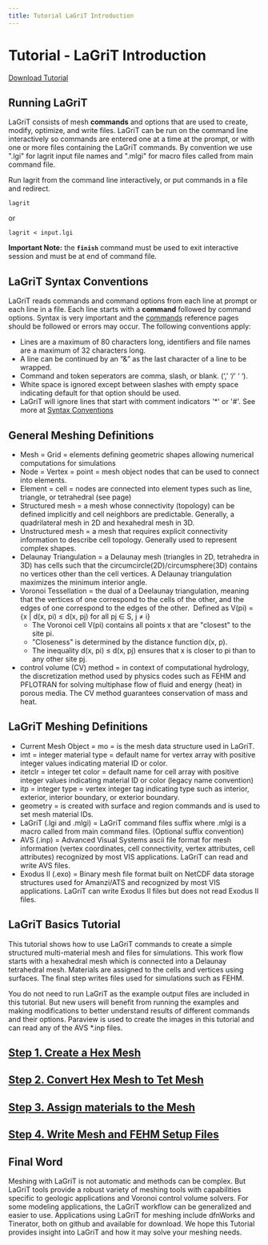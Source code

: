 ```yaml
---
title: Tutorial LaGriT Introduction
---
```


# Tutorial - LaGriT Introduction

<div class="button" id="button-3">
   <div id="circle"></div>
   <a href="{{ "/pages/tutorial/lagrit_introduction/index" | relative_url }}">Download Tutorial</a>
</div>


## Running LaGriT

LaGriT consists of mesh **commands** and options that are used to create, modify, optimize, and write files. LaGriT can be run on the command line interactively so commands are entered one at a time at the prompt, or with one or more files containing the LaGriT commands. By convention we use ".lgi" for lagrit input file names and ".mlgi" for macro files called from main command file.

Run lagrit from the command line interactively, or put commands in a file and redirect.
```
lagrit
```
or
```
lagrit < input.lgi
```
**Important Note:** the **`finish`** command must be used to exit interactive session and must be at end of command file.

## LaGriT Syntax Conventions

LaGriT reads commands and command options from each line at prompt or each line in a file. Each line starts with a **command** followed by command options. Syntax is very important and the [commands](https://lanl.github.io/LaGriT/pages/commands.html) reference pages should be followed or errors may occur. The following conventions apply:

- Lines are a maximum of 80 characters long, identifiers and file names are a maximum of 32 characters long.
- A line can be continued by an “&” as the last character of a line to be wrapped.
- Command and token seperators are comma, slash, or blank. (‘,’ ‘/’ ‘ ‘).
- White space is ignored except between slashes with empty space indicating default for that option should be used.
- LaGriT will ignore lines that start with comment indicators '*' or '#'.
See more at [Syntax Conventions](https://lanl.github.io/LaGriT/pages/docs/conventions.html)

## General Meshing Definitions

- Mesh = Grid = elements defining geometric shapes allowing numerical computations for simulations 
- Node = Vertex = point = mesh object nodes that can be used to connect into elements.
- Element = cell = nodes are connected into element types such as line, triangle, or tetrahedral (see page)
- Structured mesh = a mesh whose connectivity (topology) can be defined implicitly and cell neighbors are predictable. Generally, a quadrilateral mesh in 2D and hexahedral mesh in 3D. 
- Unstructured mesh = a mesh that requires explicit connectivity information to describe cell topology. Generally used to represent complex shapes. 
- Delaunay Triangulation = a Delaunay mesh (triangles in 2D, tetrahedra in 3D) has cells such that the circumcircle(2D)/circumsphere(3D) contains no vertices other than the cell vertices. A Delaunay triangulation maximizes the minimum interior angle. 
- Voronoi Tessellation = the dual of a Deelaunay triangulation, meaning that the vertices of one correspond to the cells of the other, and the edges of one correspond to the edges of the other.  Defined as V(pi) = {x | d(x, pi) ≤ d(x, pj) for all pj ∈ S, j ≠ i}  
    - The Voronoi cell V(pi) contains all points x that are "closest" to the site pi.
    - "Closeness" is determined by the distance function d(x, p).
    - The inequality d(x, pi) ≤ d(x, pj) ensures that x is closer to pi than to any other site pj.
- control volume (CV) method = in context of computational hydrology, the discretization method used by physics codes such as FEHM and PFLOTRAN for solving multiphase flow of fluid and energy (heat) in porous media. The CV method guarantees conservation of mass and heat.


## LaGriT Meshing Definitions

- Current Mesh Object = mo = is the mesh data structure used in LaGriT. 
- imt = integer material type = default name for vertex array with positive integer values indicating material ID or color.
- itetclr = integer tet color = default name for cell array with positive integer values indicating material ID or color (legacy name convention)
- itp = integer type = vertex integer tag indicating type such as interior, exterior, interior boundary, or exterior boundary. 
- geometry = is created with surface and region commands and is used to set mesh material IDs. 
- LaGriT (.lgi and .mlgi) = LaGriT command files suffix where .mlgi is a macro called from main command files. (Optional suffix convention) 
- AVS (.inp) = Advanced Visual Systems ascii file format for mesh information (vertex coordinates, cell connectivity, vertex attributes, cell attributes) recognized by most VIS applications. LaGriT can read and write AVS files. 
- Exodus II (.exo) = Binary mesh file format built on NetCDF data storage structures used for Amanzi/ATS and recognized by most VIS applications. LaGriT can write Exodus II files but does not read Exodus II files. 


## LaGriT Basics Tutorial 


This tutorial shows how to use LaGriT commands to create a simple structured multi-material mesh and files for simulations. This work flow starts with a hexahedral mesh which is connected into a Delaunay tetrahedral mesh. Materials are assigned to the cells and vertices using surfaces. The final step writes files used for simulations such as FEHM. 

You do not need to run LaGriT as the example output files are included in this tutorial. But new users will benefit from running the examples and making modifications to better understand results of different commands and their options.  Paraview is used to create the images in this tutorial and can read any of the AVS *.inp files. 


## [Step 1. Create a Hex Mesh](step_01.md)

## [Step 2. Convert Hex Mesh to Tet Mesh](step_02.md)

## [Step 3. Assign materials to the Mesh](step_03.md)

## [Step 4. Write Mesh and FEHM Setup Files](step_04.md) 


## Final Word


Meshing with LaGriT is not automatic and methods can be complex. But LaGriT tools provide a robust variety of meshing tools with capabilities specific to geologic applications and Voronoi control volume solvers. For some modeling applications, the LaGriT workflow can be generalized and easier to use. Applications using LaGriT for meshing include dfnWorks and Tinerator, both on github and available for download. We hope this Tutorial provides insight into LaGriT and how it may solve your meshing needs.

